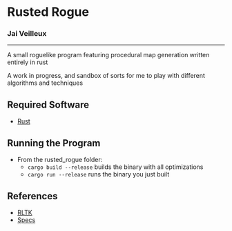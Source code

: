 # Rusted Rogue

### Jai Veilleux

---

A small roguelike program featuring procedural map generation written entirely in rust

A work in progress, and sandbox of sorts for me to play with different algorithms and techniques

## Required Software

- [Rust](https://www.rust-lang.org/tools/install)

## Running the Program

- From the rusted_rogue folder:
  - `cargo build --release` builds the binary with all optimizations
  - `cargo run --release` runs the binary you just built

## References

- [RLTK](https://crates.io/crates/rltk)
- [Specs](https://crates.io/crates/specs)
